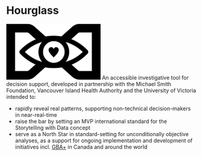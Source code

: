 # Hourglass
<img src="hourglass.png" width="250">
An accessible investigative tool for decision support, developed in partnership with the Michael Smith Foundation, Vancouver Island Health Authority and the University of Victoria intended to:

* rapidly reveal real patterns, supporting non-technical decision-makers in near-real-time
* raise the bar by setting an MVP international standard for the Storytelling with Data concept
* serve as a North Star in standard-setting for unconditionally objective analyses, as a support for ongoing implementation and development of initiatives incl. [GBA+](https://www2.gov.bc.ca/assets/gov/british-columbians-our-governments/services-policies-for-government/gender-equity/factsheet-gba.pdf) in Canada and around the world

